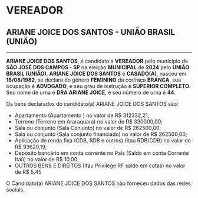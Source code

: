 # VEREADOR
## ARIANE JOICE DOS SANTOS - UNIÃO BRASIL (UNIÃO)
---
**ARIANE JOICE DOS SANTOS**, é candidato a **VEREADOR** pelo município de **SÃO JOSÉ DOS CAMPOS - SP** na eleição **MUNICIPAL** de **2024** pelo **UNIÃO BRASIL (UNIÃO)**.
**ARIANE JOICE DOS SANTOS** é **CASADO(A)**, nasceu em **18/08/1982**, se declara do gênero **FEMININO** da cor/raça **BRANCA**, sua ocupação é **ADVOGADO**, e seu grau de instrução é **SUPERIOR COMPLETO**.
Seu nome de urna é **DRA ARIANE JOICE**, e seu número de urna é **44**.

Os bens declarados do candidato(a) ARIANE JOICE DOS SANTOS são: 
- Apartamento (Apartamento ) no valor de R$ 312332,21;
- Terreno (Terreno em Araraquara) no valor de R$ 330000,00;
- Sala ou conjunto (Sala Conjunto) no valor de R$ 262500,00;
- Sala ou conjunto (Sala conjunto financiado) no valor de R$ 262500,00;
- Aplicação de renda fixa (CDB, RDB e outros) (Itau RDB/CDB) no valor de R$ 93620,19;
- Depósito bancário em conta corrente no País (Saldo em conta Corrente Itaú) no valor de R$ 10,00;
- OUTROS BENS E DIREITOS (Itau Privilege RF saldo em cotas) no valor de R$ 5,45

O Candidato(a) ARIANE JOICE DOS SANTOS não forneceu dados das redes sociais.
